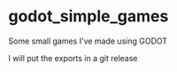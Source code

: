 # godot_simple_games
Some small games I've made using GODOT

I will put the exports in a git release